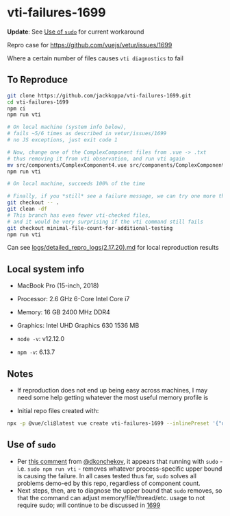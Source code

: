 # vti-failures-1699

**Update**: See [Use of `sudo`](#Use-of-sudo) for current workaround

Repro case for https://github.com/vuejs/vetur/issues/1699

Where a certain number of files causes `vti diagnostics` to fail

## To Reproduce

```bash
git clone https://github.com/jackkoppa/vti-failures-1699.git
cd vti-failures-1699
npm ci
npm run vti

# On local machine (system info below),
# fails ~5/6 times as described in vetur/issues/1699
# no JS exceptions, just exit code 1

# Now, change one of the ComplexComponent files from .vue -> .txt
# thus removing it from vti observation, and run vti again
mv src/components/ComplexComponent4.vue src/components/ComplexComponent4.txt
npm run vti

# On local machine, succeeds 100% of the time

# Finally, if you *still* see a failure message, we can try one more thing:
git checkout -- .
git clean -df
# This branch has even fewer vti-checked files,
# and it would be very surprising if the vti command still fails
git checkout minimal-file-count-for-additional-testing
npm run vti
```

Can see [logs/detailed_repro_logs(2.17.20).md](./logs/detailed_repro_logs(2.17.20).md) for local reproduction results

## Local system info

* MacBook Pro (15-inch, 2018)
* Processor: 2.6 GHz 6-Core Intel Core i7
* Memory: 16 GB 2400 MHz DDR4
* Graphics: Intel UHD Graphics 630 1536 MB

* `node -v`: v12.12.0
* `npm -v`: 6.13.7

## Notes

* If reproduction does not end up being easy across machines, I may need some help getting whatever the most useful memory profile is

* Initial repo files created with:

```bash
npx -p @vue/cli@latest vue create vti-failures-1699 --inlinePreset '{"useConfigFiles": true,"plugins": {"@vue/cli-plugin-typescript": {"classComponent": false}}}'
```

## Use of `sudo`

* Per [this comment](https://github.com/vuejs/vetur/issues/1699#issuecomment-587334315) from [@dkonchekov](https://github.com/dkonchekov), it appears that running with `sudo` - i.e. `sudo npm run vti` - removes whatever process-specific upper bound is causing the failure. In all cases tested thus far, `sudo` solves all problems demo-ed by this repo, regardless of component count.
* Next steps, then, are to diagnose the upper bound that `sudo` removes, so that the command can adjust memory/file/thread/etc. usage to not require sudo; will continue to be discussed in [1699](https://github.com/vuejs/vetur/issues/1699)
